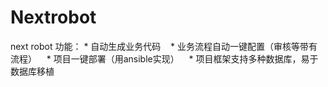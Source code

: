 # Nextrobot
next robot
功能：
    * 自动生成业务代码
    * 业务流程自动一键配置（审核等带有流程）
    * 项目一键部署（用ansible实现）
    * 项目框架支持多种数据库，易于数据库移植
